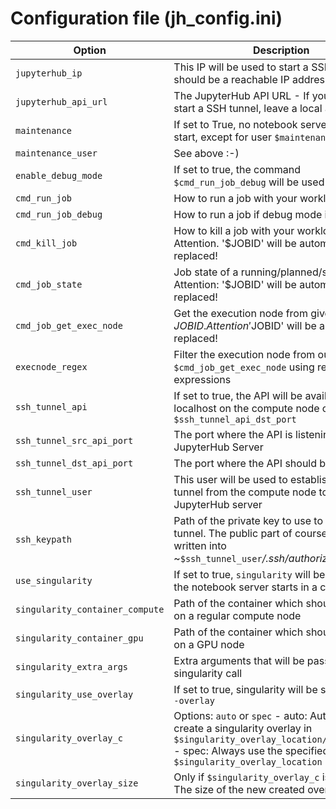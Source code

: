 # Configuration file (jh_config.ini)

|          Option           |                                                                Description                                                                |
| ----------------------- | --------------------------------------------------------------------------------------------------------------------------------------- |
| `jupyterhub_ip` | This IP will be used to start a SSH tunnel. It should be a reachable IP address of course |
| `jupyterhub_api_url` | The JupyterHub API URL - If you want to start a SSH tunnel, leave a local address |
| `maintenance` | If set to True, no notebook server will be start, except for user `$maintenance_user` |
| `maintenance_user` | See above :-) |
| `enable_debug_mode` | If set to true, the command `$cmd_run_job_debug` will be used to start a job |
| `cmd_run_job` | How to run a job with your workload manager |
| `cmd_run_job_debug` | How to run a job if debug mode is enabled |
| `cmd_kill_job` | How to kill a job  with your workload manager. Attention. '$JOBID' will be automatically replaced! |
| `cmd_job_state` | Job state of a running/planned/stopped job. Attention: '$JOBID' will be automatically replaced! |
| `cmd_job_get_exec_node` | Get the execution node from given $JOBID. Attention '$JOBID' will be automatically replaced! |
| `execnode_regex` | Filter the execution node from output of `$cmd_job_get_exec_node` using regular expressions |
| `ssh_tunnel_api` | If set to true, the API will be available localhost on the compute node on port `$ssh_tunnel_api_dst_port` |
| `ssh_tunnel_src_api_port` | The port where the API is listening on the JupyterHub Server | 
| `ssh_tunnel_dst_api_port` | The port where the API should be listen to | 
| `ssh_tunnel_user` | This user will be used to establish a SSH tunnel from the compute node to the JupyterHub server |
| `ssh_keypath` | Path of the private key to use to create a SSH tunnel. The public part of course should be written into ~`$ssh_tunnel_user`_/.ssh/authorized_keys_ |
| `use_singularity` | If set to true, `singularity` will be used and the notebook server starts in a container |
| `singularity_container_compute` | Path of the container which should be started on a regular compute node |
| `singularity_container_gpu` | Path of the container which should be started on a GPU node | 
| `singularity_extra_args` | Extra arguments that will be passed to the singularity call |
| `singularity_use_overlay` | If set to true, singularity will be started with `--overlay` |
| `singularity_overlay_c` | Options: `auto` or `spec` - auto: Automatically create a singularity overlay in `$singularity_overlay_location/USERNAME.img` - spec: Always use the specified overlay in `$singularity_overlay_location` |
| `singularity_overlay_size` | Only if `$singularity_overlay_c` is set to `auto`: The size of the new created overlay (MB) |
